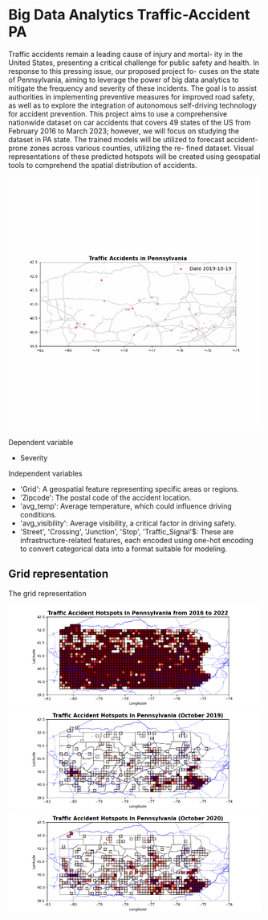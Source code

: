 # Big Data Analytics Traffic-Accident PA

Traffic accidents remain a leading cause of injury and mortal-
ity in the United States, presenting a critical challenge for public safety
and health. In response to this pressing issue, our proposed project fo-
cuses on the state of Pennsylvania, aiming to leverage the power of big
data analytics to mitigate the frequency and severity of these incidents.
The goal is to assist authorities in implementing preventive measures for
improved road safety, as well as to explore the integration of autonomous
self-driving technology for accident prevention. This project aims to use a
comprehensive nationwide dataset on car accidents that covers 49 states
of the US from February 2016 to March 2023; however, we will focus on
studying the dataset in PA state. The trained models will be utilized
to forecast accident-prone zones across various counties, utilizing the re-
fined dataset. Visual representations of these predicted hotspots will be
created using geospatial tools to comprehend the spatial distribution of
accidents.

![](figures\pa_traffic_accidents_50.gif)


Dependent variable 
- Severity

Independent variables 
- 'Grid': A geospatial feature representing specific areas or regions.
- 'Zipcode': The postal code of the accident location.
- 'avg_temp': Average temperature, which could influence driving conditions.
- 'avg_visibility': Average visibility, a critical factor in driving safety.
- 'Street', 'Crossing', 'Junction', 'Stop', 'Traffic_Signal'$: These are infrastructure-related features, each encoded using one-hot encoding to convert categorical data into a format suitable for modeling.


## Grid representation

The grid representation

![PA_grid_1](figures\pa_traffic_accidents_map_all.png)
![Drag PA_grid_2](figures\pa_traffic_accidents_map_2019_10.png)
![Drag PA_grid_3](figures\pa_traffic_accidents_map_2020_10.png)


